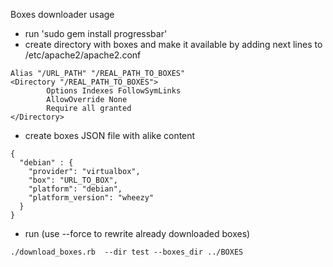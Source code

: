 Boxes downloader usage

* run 'sudo gem install progressbar'
* create directory with boxes and make it available by adding next lines to /etc/apache2/apache2.conf
```
Alias "/URL_PATH" "/REAL_PATH_TO_BOXES"
<Directory "/REAL_PATH_TO_BOXES">
        Options Indexes FollowSymLinks
        AllowOverride None
        Require all granted
</Directory>
```
* create boxes JSON file with alike content
```
{
  "debian" : {
    "provider": "virtualbox",
    "box": "URL_TO_BOX",
    "platform": "debian",
    "platform_version": "wheezy"
  }
}
```
* run (use --force to rewrite already downloaded boxes)
```
./download_boxes.rb  --dir test --boxes_dir ../BOXES
```
